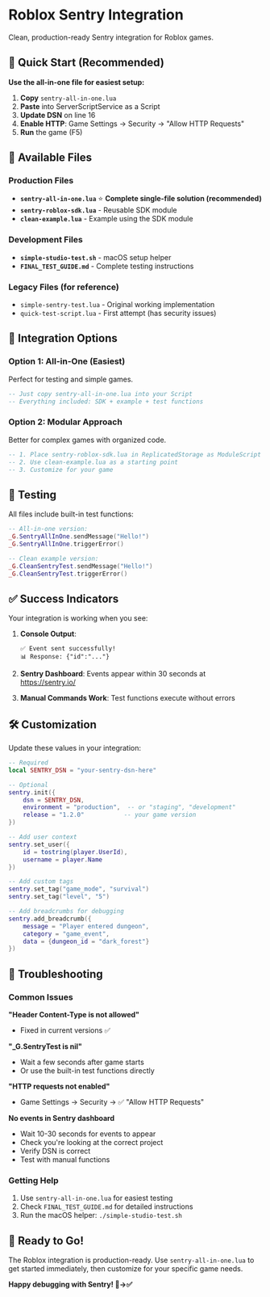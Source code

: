 # Roblox Sentry Integration

Clean, production-ready Sentry integration for Roblox games.

## 🚀 Quick Start (Recommended)

**Use the all-in-one file for easiest setup:**

1. **Copy** `sentry-all-in-one.lua` 
2. **Paste** into ServerScriptService as a Script
3. **Update DSN** on line 16
4. **Enable HTTP**: Game Settings → Security → "Allow HTTP Requests"
5. **Run** the game (F5)

## 📁 Available Files

### Production Files
- **`sentry-all-in-one.lua`** ⭐ **Complete single-file solution (recommended)**
- **`sentry-roblox-sdk.lua`** - Reusable SDK module  
- **`clean-example.lua`** - Example using the SDK module

### Development Files  
- **`simple-studio-test.sh`** - macOS setup helper
- **`FINAL_TEST_GUIDE.md`** - Complete testing instructions

### Legacy Files (for reference)
- `simple-sentry-test.lua` - Original working implementation
- `quick-test-script.lua` - First attempt (has security issues)

## 🎯 Integration Options

### Option 1: All-in-One (Easiest)
Perfect for testing and simple games.
```lua
-- Just copy sentry-all-in-one.lua into your Script
-- Everything included: SDK + example + test functions
```

### Option 2: Modular Approach
Better for complex games with organized code.
```lua
-- 1. Place sentry-roblox-sdk.lua in ReplicatedStorage as ModuleScript "SentrySDK"
-- 2. Use clean-example.lua as a starting point
-- 3. Customize for your game
```

## 🧪 Testing

All files include built-in test functions:

```lua
-- All-in-one version:
_G.SentryAllInOne.sendMessage("Hello!")
_G.SentryAllInOne.triggerError()

-- Clean example version:
_G.CleanSentryTest.sendMessage("Hello!")
_G.CleanSentryTest.triggerError()
```

## ✅ Success Indicators

Your integration is working when you see:

1. **Console Output**:
   ```
   ✅ Event sent successfully!
   📊 Response: {"id":"..."}
   ```

2. **Sentry Dashboard**: Events appear within 30 seconds at https://sentry.io/

3. **Manual Commands Work**: Test functions execute without errors

## 🛠️ Customization

Update these values in your integration:

```lua
-- Required
local SENTRY_DSN = "your-sentry-dsn-here"

-- Optional  
sentry.init({
    dsn = SENTRY_DSN,
    environment = "production",  -- or "staging", "development"
    release = "1.2.0"           -- your game version
})

-- Add user context
sentry.set_user({
    id = tostring(player.UserId),
    username = player.Name
})

-- Add custom tags
sentry.set_tag("game_mode", "survival")
sentry.set_tag("level", "5")

-- Add breadcrumbs for debugging
sentry.add_breadcrumb({
    message = "Player entered dungeon",
    category = "game_event",
    data = {dungeon_id = "dark_forest"}
})
```

## 🐛 Troubleshooting

### Common Issues

**"Header Content-Type is not allowed"**
- Fixed in current versions ✅

**"_G.SentryTest is nil"**
- Wait a few seconds after game starts
- Or use the built-in test functions directly

**"HTTP requests not enabled"**  
- Game Settings → Security → ✅ "Allow HTTP Requests"

**No events in Sentry dashboard**
- Wait 10-30 seconds for events to appear
- Check you're looking at the correct project
- Verify DSN is correct
- Test with manual functions

### Getting Help

1. Use `sentry-all-in-one.lua` for easiest testing
2. Check `FINAL_TEST_GUIDE.md` for detailed instructions  
3. Run the macOS helper: `./simple-studio-test.sh`

## 🎉 Ready to Go!

The Roblox integration is production-ready. Use `sentry-all-in-one.lua` to get started immediately, then customize for your specific game needs.

**Happy debugging with Sentry! 🐛→✅**